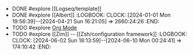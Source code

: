- DONE #explore [[Logseq/template]]
- DONE #explore [[Albert]]
  :LOGBOOK:
  CLOCK: [2024-01-01 Mon 19:56:39]--[2024-04-21 Sun 16:21:05] =>  2660:24:26
  :END:
- TODO #explore [Org Mode](https://orgmode.org/)
- TODO #explore [[Zim]] -- [[Zsh/configuration framework]]
  :LOGBOOK:
  CLOCK: [2024-06-02 Sun 18:13:59]--[2024-06-10 Mon 00:24:41] =>  174:10:42
  :END: